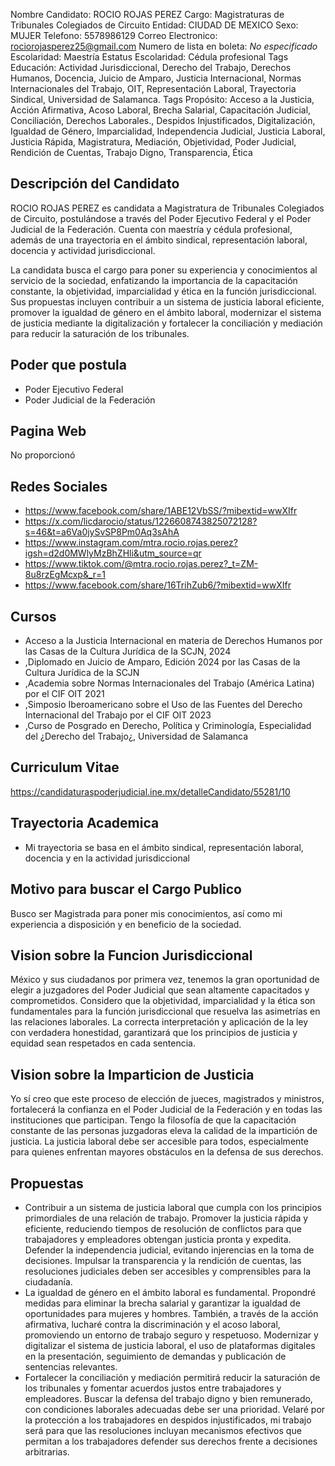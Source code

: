 Nombre Candidato: ROCIO ROJAS PEREZ
Cargo: Magistraturas de Tribunales Colegiados de Circuito
Entidad: CIUDAD DE MEXICO
Sexo: MUJER
Telefono: 5578986129
Correo Electronico: rociorojasperez25@gmail.com
Numero de lista en boleta: *No especificado*
Escolaridad: Maestría
Estatus Escolaridad: Cédula profesional
Tags Educación: Actividad Jurisdiccional, Derecho del Trabajo, Derechos Humanos, Docencia, Juicio de Amparo, Justicia Internacional, Normas Internacionales del Trabajo, OIT, Representación Laboral, Trayectoria Sindical, Universidad de Salamanca.
Tags Propósito: Acceso a la Justicia, Acción Afirmativa, Acoso Laboral, Brecha Salarial, Capacitación Judicial, Conciliación, Derechos Laborales., Despidos Injustificados, Digitalización, Igualdad de Género, Imparcialidad, Independencia Judicial, Justicia Laboral, Justicia Rápida, Magistratura, Mediación, Objetividad, Poder Judicial, Rendición de Cuentas, Trabajo Digno, Transparencia, Ética


## Descripción del Candidato 

ROCIO ROJAS PEREZ es candidata a Magistratura de Tribunales Colegiados de Circuito, postulándose a través del Poder Ejecutivo Federal y el Poder Judicial de la Federación. Cuenta con maestría y cédula profesional, además de una trayectoria en el ámbito sindical, representación laboral, docencia y actividad jurisdiccional.

La candidata busca el cargo para poner su experiencia y conocimientos al servicio de la sociedad, enfatizando la importancia de la capacitación constante, la objetividad, imparcialidad y ética en la función jurisdiccional. Sus propuestas incluyen contribuir a un sistema de justicia laboral eficiente, promover la igualdad de género en el ámbito laboral, modernizar el sistema de justicia mediante la digitalización y fortalecer la conciliación y mediación para reducir la saturación de los tribunales.


## Poder que postula

- Poder Ejecutivo Federal
- Poder Judicial de la Federación


## Pagina Web

No proporcionó


## Redes Sociales

- https://www.facebook.com/share/1ABE12VbSS/?mibextid=wwXIfr
- https://x.com/licdarocio/status/1226608743825072128?s=46&t=a6Va0jySvSP8Pm0Aq3sAhA
- https://www.instagram.com/mtra.rocio.rojas.perez?igsh=d2d0MWlyMzBhZHli&utm_source=qr
- https://www.tiktok.com/@mtra.rocio.rojas.perez?_t=ZM-8u8rzEgMcxp&_r=1
- https://www.facebook.com/share/16TrihZub6/?mibextid=wwXIfr


## Cursos

- Acceso a la Justicia Internacional en materia de Derechos Humanos por las Casas de la Cultura Jurídica de la SCJN, 2024
- ,Diplomado en Juicio de Amparo, Edición 2024 por las Casas de la Cultura Jurídica de la SCJN
- ,Academia sobre Normas Internacionales del Trabajo (América Latina) por el CIF OIT 2021
- ,Simposio Iberoamericano sobre el Uso de las Fuentes del Derecho Internacional del Trabajo por el CIF OIT 2023
- ,Curso de Posgrado en Derecho, Política y Criminología, Especialidad del ¿Derecho del Trabajo¿, Universidad de Salamanca


## Curriculum Vitae

https://candidaturaspoderjudicial.ine.mx/detalleCandidato/55281/10


## Trayectoria Academica

- Mi trayectoria se basa en el ámbito sindical, representación laboral, docencia y en la actividad jurisdiccional


## Motivo para buscar el Cargo Publico

Busco ser Magistrada para poner mis conocimientos, así como mi experiencia a disposición y en beneficio de la sociedad.


## Vision sobre la Funcion Jurisdiccional

México y sus ciudadanos por primera vez, tenemos la gran oportunidad de elegir a juzgadores del Poder Judicial que sean altamente capacitados y comprometidos. Considero que la objetividad, imparcialidad y la ética son fundamentales para la función jurisdiccional que resuelva las asimetrías en las relaciones laborales. La correcta interpretación y aplicación de la ley con verdadera honestidad, garantizará que los principios de justicia y equidad sean respetados en cada sentencia.


## Vision sobre la Imparticion de Justicia

Yo sí creo que este proceso de elección de jueces, magistrados y ministros, fortalecerá la confianza en el Poder Judicial de la Federación y en todas las instituciones que participan. Tengo la filosofía de que la capacitación constante de las personas juzgadoras eleva la calidad de la impartición de justicia. La justicia laboral debe ser accesible para todos, especialmente para quienes enfrentan mayores obstáculos en la defensa de sus derechos.


## Propuestas

- Contribuir a un sistema de justicia laboral que cumpla con los principios primordiales de una relación de trabajo. Promover la justicia rápida y eficiente, reduciendo tiempos de resolución de conflictos para que trabajadores y empleadores obtengan justicia pronta y expedita. Defender la independencia judicial, evitando injerencias en la toma de decisiones. Impulsar la transparencia y la rendición de cuentas, las resoluciones judiciales deben ser accesibles y comprensibles para la ciudadanía.
- La igualdad de género en el ámbito laboral es fundamental. Propondré medidas para eliminar la brecha salarial y garantizar la igualdad de oportunidades para mujeres y hombres. También, a través de la acción afirmativa, lucharé contra la discriminación y el acoso laboral, promoviendo un entorno de trabajo seguro y respetuoso. Modernizar y digitalizar el sistema de justicia laboral, el uso de plataformas digitales en la presentación, seguimiento de demandas y publicación de sentencias relevantes.
- Fortalecer la conciliación y mediación permitirá reducir la saturación de los tribunales y fomentar acuerdos justos entre trabajadores y empleadores. Buscar la defensa del trabajo digno y bien remunerado, con condiciones laborales adecuadas debe ser una prioridad. Velaré por la protección a los trabajadores en despidos injustificados, mi trabajo será para que las resoluciones incluyan mecanismos efectivos que permitan a los trabajadores defender sus derechos frente a decisiones arbitrarias.

